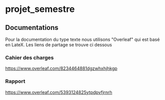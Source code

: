 # projet_semestre
## Documentations
Pour la documentation du type texte nous utilisons "Overleaf" qui est basé en LateX. Les liens de partage se trouve ci dessous
### Cahier des charges
https://www.overleaf.com/8234464881dgzwhxhjhkgp

### Rapport
https://www.overleaf.com/5393124825ytpdpvfjrnrh

